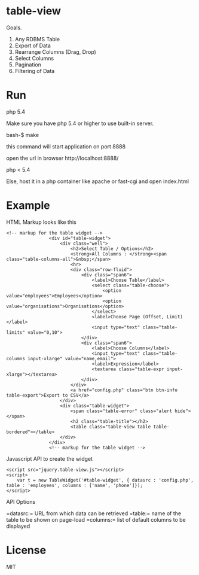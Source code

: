 table-view
==========

Goals.

1. Any RDBMS Table
2. Export of Data
3. Rearrange Columns (Drag, Drop)
4. Select Columns
5. Pagination
6. Filtering of Data

Run
===

php 5.4

Make sure you have php 5.4 or higher to use built-in server.

bash-$ make

this command will start application on port 8888

open the url in browser http://localhost:8888/

php < 5.4

Else, host it in a php container like apache or fast-cgi and open index.html

Example
=======
HTML Markup looks like this

```
<!-- markup for the table widget -->
                <div id="table-widget">
                    <div class="well">
                        <h2>Select Table / Options</h2>
                        <strong>All Columns : </strong><span class="table-columns-all">&nbsp;</span>
                        <hr>
                        <div class="row-fluid">
                            <div class="span6">
                                <label>Choose Table</label>
                                <select class="table-choose">
                                    <option value="employees">Employees</option>
                                    <option value="organisations">Organisations</option>
                                </select>
                                <label>Choose Page (Offset, Limit)</label>
                                <input type="text" class="table-limits" value="0,10">
                            </div>
                            <div class="span6">
                                <label>Choose Columns</label>
                                <input type="text" class="table-columns input-xlarge" value="name,email">
                                <label>Expression</label>
                                <textarea class="table-expr input-xlarge"></textarea>
                            </div>
                        </div>
                        <a href="config.php" class="btn btn-info table-export">Export to CSV</a>
                    </div>
                    <div class="table-widget">
                        <span class="table-error" class="alert hide"></span>
                        <h2 class="table-title"></h2>
                        <table class="table-view table table-bordered"></table>
                    </div>
                </div>
                <!-- markup for the table widget -->

```

Javascript API to create the widget

````
<script src="jquery.table-view.js"></script>
<script>
    var t = new TableWidget('#table-widget', { datasrc : 'config.php', table : 'employees', columns : ['name', 'phone']});
</script>
````

API Options

=datasrc:= URL from which data can be retrieved
=table:= name of the table to be shown on page-load
=columns:= list of default columns to be displayed

License
=======

MIT


